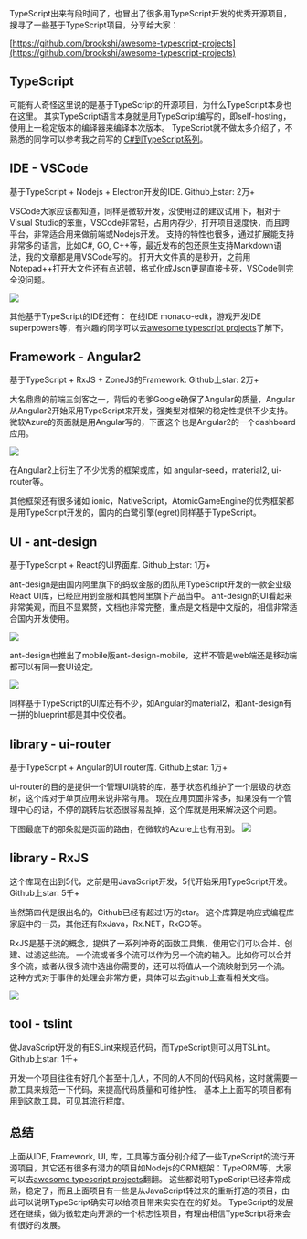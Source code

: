 TypeScript出来有段时间了，也冒出了很多用TypeScript开发的优秀开源项目，搜寻了一些基于TypeScript项目，分享给大家：

[https://github.com/brookshi/awesome-typescript-projects](https://github.com/brookshi/awesome-typescript-projects)

## **TypeScript**
可能有人奇怪这里说的是基于TypeScript的开源项目，为什么TypeScript本身也在这里。
其实TypeScript语言本身就是用TypeScript编写的，即self-hosting，使用上一稳定版本的编译器来编译本次版本。
TypeScript就不做太多介绍了，不熟悉的同学可以参考我之前写的 [C#到TypeScript系列](http://www.cnblogs.com/brookshi/p/6361792.html)。

## **IDE - VSCode**
基于TypeScript + Nodejs + Electron开发的IDE. Github上star: 2万+

VSCode大家应该都知道，同样是微软开发，没使用过的建议试用下，相对于Visual Studio的笨重，VSCode非常轻，占用内存少，打开项目速度快，而且跨平台，非常适合用来做前端或Nodejs开发。
支持的特性也很多，通过扩展能支持非常多的语言，比如C#, GO, C++等，最近发布的包还原生支持Markdown语法，我的文章都是用VSCode写的。
打开大文件真的是秒开，之前用Notepad++打开大文件还有点迟顿，格式化成Json更是直接卡死，VSCode则完全没问题。

![](https://cloud.githubusercontent.com/assets/11839736/16642200/6624dde0-43bd-11e6-8595-c81885ba0dc2.png)

其他基于TypeScript的IDE还有： 在线IDE monaco-edit，游戏开发IDE superpowers等，有兴趣的同学可以去[awesome typescript projects](https://github.com/brookshi/awesome-typescript-projects)了解下。

## **Framework - Angular2**
基于TypeScript + RxJS + ZoneJS的Framework. Github上star: 2万+

大名鼎鼎的前端三剑客之一，背后的老爹Google确保了Angular的质量，Angular从Angular2开始采用TypeScript来开发，强类型对框架的稳定性提供不少支持。
微软Azure的页面就是用Angular写的，下面这个也是Angular2的一个dashboard应用。

![](https://camo.githubusercontent.com/2dc499a9333ca5534cba0593956e68d43c7f3f92/687474703a2f2f692e696d6775722e636f6d2f514b39417a486a2e6a7067)

在Angular2上衍生了不少优秀的框架或库，如 angular-seed，material2, ui-router等。

其他框架还有很多诸如 ionic，NativeScript，AtomicGameEngine的优秀框架都是用TypeScript开发的，国内的白鹭引擎(egret)同样基于TypeScript。

## **UI - ant-design**
基于TypeScript + React的UI界面库. Github上star: 1万+

ant-design是由国内阿里旗下的蚂蚁金服的团队用TypeScript开发的一款企业级React UI库，已经应用到金服和其他阿里旗下产品当中。
ant-design的UI看起来非常美观，而且不显累赘，文档也非常完整，重点是文档是中文版的，相信非常适合国内开发使用。

![](https://github.com/brookshi/awesome-typescript-projects/raw/master/images/antdesign/case.png)

ant-design也推出了mobile版ant-design-mobile，这样不管是web端还是移动端都可以有同一套UI设定。

![](https://github.com/brookshi/awesome-typescript-projects/raw/master/images/antdesign/mobilecase.png)

同样基于TypeScript的UI库还有不少，如Angular的material2，和ant-design有一拼的blueprint都是其中佼佼者。

## **library - ui-router**
基于TypeScript + Angular的UI router库. Github上star: 1万+

ui-router的目的是提供一个管理UI跳转的库，基于状态机维护了一个层级的状态树，这个库对于单页应用来说非常有用。
现在应用页面非常多，如果没有一个管理中心的话，不停的跳转后状态很容易乱掉，这个库就是用来解决这个问题。

下图最底下的那条就是页面的路由，在微软的Azure上也有用到。
![](https://raw.githubusercontent.com/brookshi/awesome-typescript-projects/master/images/ui-router.png)

## **library - RxJS**
这个库现在出到5代，之前是用JavaScript开发，5代开始采用TypeScript开发。 Github上star: 5千+

当然第四代是很出名的，Github已经有超过1万的star。
这个库算是响应式编程库家庭中的一员，其他还有RxJava，Rx.NET，RxGO等。

RxJS是基于流的概念，提供了一系列神奇的函数工具集，使用它们可以合并、创建、过滤这些流。 
一个流或者多个流可以作为另一个流的输入。比如你可以合并多个流，或者从很多流中选出你需要的，还可以将值从一个流映射到另一个流。
这种方式对于事件的处理会非常方便，具体可以去github上查看相关文档。

![](https://raw.githubusercontent.com/Reactive-Extensions/RxJS/master/doc/designguidelines/images/throttleWithTimeout.png)

## **tool - tslint**
做JavaScript开发的有ESLint来规范代码，而TypeScript则可以用TSLint。 Github上star: 1千+

开发一个项目往往有好几个甚至十几人，不同的人不同的代码风格，这时就需要一款工具来规范一下代码，来提高代码质量和可维护性。
基本上上面写的项目都有用到这款工具，可见其流行程度。

## **总结**
上面从IDE, Framework, UI, 库，工具等方面分别介绍了一些TypeScript的流行开源项目，其它还有很多有潜力的项目如Nodejs的ORM框架：TypeORM等，大家可以去[awesome typescript projects](https://github.com/brookshi/awesome-typescript-projects)翻翻。
这些都说明TypeScript已经非常成熟，稳定了，而且上面项目有一些是从JavaScript转过来的重新打造的项目，由此可以说明TypeScript确实可以给项目带来实实在在的好处。
TypeScript的发展还在继续，做为微软走向开源的一个标志性项目，有理由相信TypeScript将来会有很好的发展。